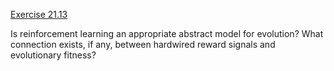 [Exercise 21.13](ex_13/)

Is reinforcement learning an appropriate abstract model for evolution?
What connection exists, if any, between hardwired reward signals and
evolutionary fitness?
